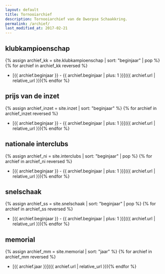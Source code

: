 ```yaml
---
layout: default
title: Tornooiarchief
description: Tornooiarchief van de Dworpse Schaakkring.
permalink: /archief/
last_modified_at: 2017-02-21
---
```

## klubkampioenschap

{% assign archief_kk = site.klubkampioenschap | sort: "beginjaar" | pop %}
{% for archief in archief_kk reversed %}
- [{{ archief.beginjaar }} - {{ archief.beginjaar | plus: 1 }}]({{ archief.url | relative_url }}){% endfor %}

## prijs van de inzet

{% assign archief_inzet = site.inzet | sort: "beginjaar" %}
{% for archief in archief_inzet reversed %}
- [{{ archief.beginjaar }} - {{ archief.beginjaar | plus: 1 }}]({{ archief.url | relative_url }}){% endfor %}

## nationale interclubs

{% assign archief_ni = site.interclubs | sort: "beginjaar" | pop %}
{% for archief in archief_ni reversed %}
- [{{ archief.beginjaar }} - {{ archief.beginjaar | plus: 1 }}]({{ archief.url | relative_url }}){% endfor %}

## snelschaak

{% assign archief_ss = site.snelschaak | sort: "beginjaar" | pop %}
{% for archief in archief_ss reversed %}
- [{{ archief.beginjaar }} - {{ archief.beginjaar | plus: 1 }}]({{ archief.url | relative_url }}){% endfor %}

## memorial

{% assign archief_mm = site.memorial | sort: "jaar" %}
{% for archief in archief_mm reversed %}
- [{{ archief.jaar }}]({{ archief.url | relative_url }}){% endfor %}

